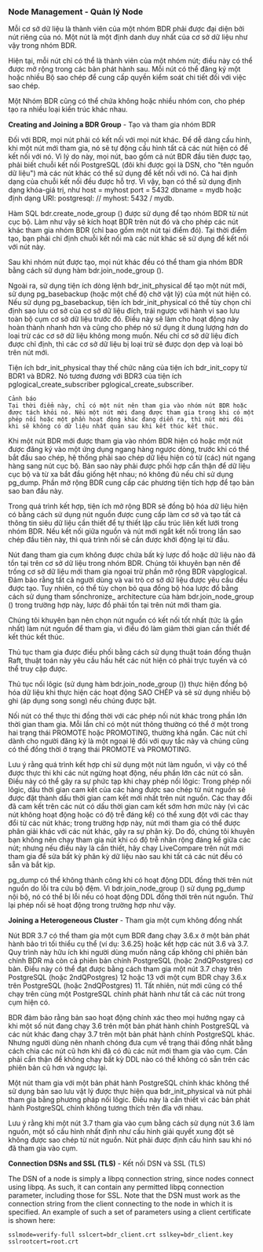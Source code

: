 ### Node Management - Quản lý Node

Mỗi cơ sở dữ liệu là thành viên của một nhóm BDR phải được đại diện bởi nút riêng của nó. Một nút là một định danh duy nhất của cơ sở dữ liệu như vậy trong nhóm BDR.

Hiện tại, mỗi nút chỉ có thể là thành viên của một nhóm nút; điều này có thể được mở rộng trong các bản phát hành sau. Mỗi nút có thể đăng ký một hoặc nhiều Bộ sao chép để cung cấp quyền kiểm soát chi tiết đối với việc sao chép.

Một Nhóm BDR cũng có thể chứa không hoặc nhiều nhóm con, cho phép tạo ra nhiều loại kiến trúc khác nhau.

**Creating and Joining a BDR Group** - Tạo và tham gia nhóm BDR

Đối với BDR, mọi nút phải có kết nối với mọi nút khác. Để dễ dàng cấu hình, khi một nút mới tham gia, nó sẽ tự động cấu hình tất cả các nút hiện có để kết nối với nó. Vì lý do này, mọi nút, bao gồm cả nút BDR đầu tiên được tạo, phải biết chuỗi kết nối PostgreSQL (đôi khi được gọi là DSN, cho "tên nguồn dữ liệu") mà các nút khác có thể sử dụng để kết nối với nó. Cả hai định dạng của chuỗi kết nối đều được hỗ trợ. Vì vậy, bạn có thể sử dụng định dạng khóa-giá trị, như host = myhost port = 5432 dbname = mydb hoặc định dạng URI: postgresql: // myhost: 5432 / mydb.

Hàm SQL bdr.create_node_group () được sử dụng để tạo nhóm BDR từ nút cục bộ. Làm như vậy sẽ kích hoạt BDR trên nút đó và cho phép các nút khác tham gia nhóm BDR (chỉ bao gồm một nút tại điểm đó). Tại thời điểm tạo, bạn phải chỉ định chuỗi kết nối mà các nút khác sẽ sử dụng để kết nối với nút này.

Sau khi nhóm nút được tạo, mọi nút khác đều có thể tham gia nhóm BDR bằng cách sử dụng hàm bdr.join_node_group ().

Ngoài ra, sử dụng tiện ích dòng lệnh bdr_init_physical để tạo một nút mới, sử dụng pg_basebackup (hoặc một chế độ chờ vật lý) của một nút hiện có. Nếu sử dụng pg_basebackup, tiện ích bdr_init_physical có thể tùy chọn chỉ định sao lưu cơ sở của cơ sở dữ liệu đích, trái ngược với hành vi sao lưu toàn bộ cụm cơ sở dữ liệu trước đó. Điều này sẽ làm cho hoạt động này hoàn thành nhanh hơn và cũng cho phép nó sử dụng ít dung lượng hơn do loại trừ các cơ sở dữ liệu không mong muốn. Nếu chỉ cơ sở dữ liệu đích được chỉ định, thì các cơ sở dữ liệu bị loại trừ sẽ được dọn dẹp và loại bỏ trên nút mới.

Tiện ích bdr_init_physical thay thế chức năng của tiện ích bdr_init_copy từ BDR1 và BDR2. Nó tương đương với BDR3 của tiện ích pglogical_create_subscriber pglogical_create_subscriber.

```
Cảnh báo
Tại thời điểm này, chỉ có một nút nên tham gia vào nhóm nút BDR hoặc được tách khỏi nó. Nếu một nút mới đang được tham gia trong khi có một phép nối hoặc một phần hoạt động khác đang diễn ra, thì nút mới đôi khi sẽ không có dữ liệu nhất quán sau khi kết thúc kết thúc.
```

Khi một nút BDR mới được tham gia vào nhóm BDR hiện có hoặc một nút được đăng ký vào một ứng dụng ngang hàng ngược dòng, trước khi có thể bắt đầu sao chép, hệ thống phải sao chép dữ liệu hiện có từ (các) nút ngang hàng sang nút cục bộ. Bản sao này phải được phối hợp cẩn thận để dữ liệu cục bộ và từ xa bắt đầu giống hệt nhau; nó không đủ nếu chỉ sử dụng pg_dump. Phần mở rộng BDR cung cấp các phương tiện tích hợp để tạo bản sao ban đầu này.

Trong quá trình kết hợp, tiện ích mở rộng BDR sẽ đồng bộ hóa dữ liệu hiện có bằng cách sử dụng nút nguồn được cung cấp làm cơ sở và tạo tất cả thông tin siêu dữ liệu cần thiết để tự thiết lập cấu trúc liên kết lưới trong nhóm BDR. Nếu kết nối giữa nguồn và nút mới ngắt kết nối trong lần sao chép đầu tiên này, thì quá trình nối sẽ cần được khởi động lại từ đầu.

Nút đang tham gia cụm không được chứa bất kỳ lược đồ hoặc dữ liệu nào đã tồn tại trên cơ sở dữ liệu trong nhóm BDR. Chúng tôi khuyên bạn nên để trống cơ sở dữ liệu mới tham gia ngoại trừ phần mở rộng BDR và ​​pglogical. Đảm bảo rằng tất cả người dùng và vai trò cơ sở dữ liệu được yêu cầu đều được tạo. Tuy nhiên, có thể tùy chọn bỏ qua đồng bộ hóa lược đồ bằng cách sử dụng tham sốnchronize_ architecture của hàm bdr.join_node_group () trong trường hợp này, lược đồ phải tồn tại trên nút mới tham gia.

Chúng tôi khuyên bạn nên chọn nút nguồn có kết nối tốt nhất (tức là gần nhất) làm nút nguồn để tham gia, vì điều đó làm giảm thời gian cần thiết để kết thúc kết thúc.

Thủ tục tham gia được điều phối bằng cách sử dụng thuật toán đồng thuận Raft, thuật toán này yêu cầu hầu hết các nút hiện có phải trực tuyến và có thể truy cập được.

Thủ tục nối lôgic (sử dụng hàm bdr.join_node_group ()) thực hiện đồng bộ hóa dữ liệu khi thực hiện các hoạt động SAO CHÉP và sẽ sử dụng nhiều bộ ghi (áp dụng song song) nếu chúng được bật.

Nối nút có thể thực thi đồng thời với các phép nối nút khác trong phần lớn thời gian tham gia. Mỗi lần chỉ có một nút thông thường có thể ở một trong hai trạng thái PROMOTE hoặc PROMOTING, thường khá ngắn. Các nút chỉ dành cho người đăng ký là một ngoại lệ đối với quy tắc này và chúng cũng có thể đồng thời ở trạng thái PROMOTE và PROMOTING.

Lưu ý rằng quá trình kết hợp chỉ sử dụng một nút làm nguồn, vì vậy có thể được thực thi khi các nút ngừng hoạt động, nếu phần lớn các nút có sẵn. Điều này có thể gây ra sự phức tạp khi chạy phép nối lôgic: Trong phép nối lôgic, dấu thời gian cam kết của các hàng được sao chép từ nút nguồn sẽ được đặt thành dấu thời gian cam kết mới nhất trên nút nguồn. Các thay đổi đã cam kết trên các nút có dấu thời gian cam kết sớm hơn mức này (vì các nút không hoạt động hoặc có độ trễ đáng kể) có thể xung đột với các thay đổi từ các nút khác; trong trường hợp này, nút mới tham gia có thể được phân giải khác với các nút khác, gây ra sự phân kỳ. Do đó, chúng tôi khuyên bạn không nên chạy tham gia nút khi có độ trễ nhân rộng đáng kể giữa các nút; nhưng nếu điều này là cần thiết, hãy chạy LiveCompare trên nút mới tham gia để sửa bất kỳ phân kỳ dữ liệu nào sau khi tất cả các nút đều có sẵn và bắt kịp.

pg_dump có thể không thành công khi có hoạt động DDL đồng thời trên nút nguồn do lỗi tra cứu bộ đệm. Vì bdr.join_node_group () sử dụng pg_dump nội bộ, nó có thể bị lỗi nếu có hoạt động DDL đồng thời trên nút nguồn. Thử lại phép nối sẽ hoạt động trong trường hợp như vậy.

**Joining a Heterogeneous Cluster** - Tham gia một cụm không đồng nhất

Nút BDR 3.7 có thể tham gia một cụm BDR đang chạy 3.6.x ở một bản phát hành bảo trì tối thiểu cụ thể (ví dụ: 3.6.25) hoặc kết hợp các nút 3.6 và 3.7. Quy trình này hữu ích khi người dùng muốn nâng cấp không chỉ phiên bản chính BDR mà còn cả phiên bản chính PostgreSQL (hoặc 2ndQPostgres) cơ bản. Điều này có thể đạt được bằng cách tham gia một nút 3.7 chạy trên PostgreSQL (hoặc 2ndQPostgres) 12 hoặc 13 với một cụm BDR chạy 3.6.x trên PostgreSQL (hoặc 2ndQPostgres) 11. Tất nhiên, nút mới cũng có thể chạy trên cùng một PostgreSQL chính phát hành như tất cả các nút trong cụm hiện có.

BDR đảm bảo rằng bản sao hoạt động chính xác theo mọi hướng ngay cả khi một số nút đang chạy 3.6 trên một bản phát hành chính PostgreSQL và các nút khác đang chạy 3.7 trên một bản phát hành chính PostgreSQL khác. Nhưng người dùng nên nhanh chóng đưa cụm về trạng thái đồng nhất bằng cách chia các nút cũ hơn khi đã có đủ các nút mới tham gia vào cụm. Cần phải cẩn thận để không chạy bất kỳ DDL nào có thể không có sẵn trên các phiên bản cũ hơn và ngược lại.

Một nút tham gia với một bản phát hành PostgreSQL chính khác không thể sử dụng bản sao lưu vật lý được thực hiện qua bdr_init_physical và nút phải tham gia bằng phương pháp nối lôgic. Điều này là cần thiết vì các bản phát hành PostgreSQL chính không tương thích trên đĩa với nhau.

Lưu ý rằng khi một nút 3.7 tham gia vào cụm bằng cách sử dụng nút 3.6 làm nguồn, một số cấu hình nhất định như cấu hình giải quyết xung đột sẽ không được sao chép từ nút nguồn. Nút phải được định cấu hình sau khi nó đã tham gia vào cụm.

**Connection DSNs and SSL (TLS)** - Kết nối DSN và SSL (TLS)

The DSN of a node is simply a libpq connection string, since nodes connect using libpq. As such, it can contain any permitted libpq connection parameter, including those for SSL. Note that the DSN must work as the connection string from the client connecting to the node in which it is specified. An example of such a set of parameters using a client certificate is shown here:

```
sslmode=verify-full sslcert=bdr_client.crt sslkey=bdr_client.key
sslrootcert=root.crt
```

